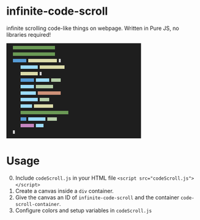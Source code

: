 # infinite-code-scroll
infinite scrolling code-like things on webpage. Written in Pure JS, no libraries required!

![](demo.gif)


# Usage
0. Include `codeScroll.js` in your HTML file `<script src="codeScroll.js"></script>`
1. Create a canvas inside a `div` container.
2. Give the canvas an ID of `infinite-code-scroll` and the container `code-scroll-container`.
3. Configure colors and setup variables in `codeScroll.js`
